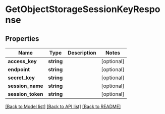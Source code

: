 # GetObjectStorageSessionKeyResponse

## Properties
Name | Type | Description | Notes
------------ | ------------- | ------------- | -------------
**access_key** | **string** |  | [optional] 
**endpoint** | **string** |  | [optional] 
**secret_key** | **string** |  | [optional] 
**session_name** | **string** |  | [optional] 
**session_token** | **string** |  | [optional] 

[[Back to Model list]](../../README.md#documentation-for-models) [[Back to API list]](../../README.md#documentation-for-api-endpoints) [[Back to README]](../../README.md)

